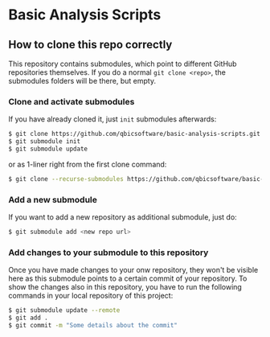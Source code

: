 # Basic Analysis Scripts

## How to clone this repo correctly

This repository contains submodules, which point to different GitHub repositories themselves. If you do a normal `git clone <repo>`, the submodules folders will be there, but empty.

### Clone and activate submodules

If you have already cloned it, just `init` submodules afterwards:

```bash
$ git clone https://github.com/qbicsoftware/basic-analysis-scripts.git
$ git submodule init
$ git submodule update
```

or as 1-liner right from the first clone command:

```bash
$ git clone --recurse-submodules https://github.com/qbicsoftware/basic-analysis-scripts.git
```

### Add a new submodule

If you want to add a new repository as additional submodule, just do:

```bash
$ git submodule add <new repo url>
```

### Add changes to your submodule to this repository

Once you have made changes to your onw repository, they won't be visible here as this submodule points to a certain commit of your repository. To show the changes also in this repository, you have to run the following commands in your local repository of this project:

```bash
$ git submodule update --remote
$ git add .
$ git commit -m "Some details about the commit"
```

